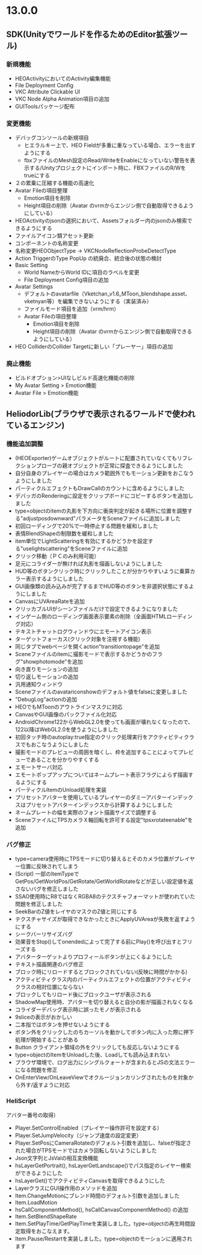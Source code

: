 # 13.0.0

## SDK(Unityでワールドを作るためのEditor拡張ツール)

### 新規機能
- HEOActivityにおいてのActivity編集機能
- File Deployment Config
- VKC Attribute Clickable UI
- VKC Node Alpha Animation項目の追加
- GUIToolsパッケージ配布

### 変更機能
- デバッグコンソールの新規項目
  - ヒエラルキー上で、HEO Fieldが多重に重なっている場合、エラーを出すようにする
  - fbxファイルのMesh設定のRead/WriteをEnableになっていない警告を表示する/Unityプロジェクトにインポート時に、FBXファイルのR/Wをtrueにする
- ２の累乗に圧縮する機能の高速化
- Avatar Fileの項目整理
  - Emotion項目を削除
  - Height項目の削除（Avatar のvrmからエンジン側で自動取得できるようにしている）
- HEOActivityのjsonの選択において、Assetsフォルダー内のjsonのみ検索できるようにする
- ファイルアイコン類アセット更新
- コンポーネントの名称変更
- 名称変更HEOObjectType → VKCNodeReflectionProbeDetectType
- Action TriggerのType PopUp の統廃合、統合後の状態の検討
- Basic Setting
  - World NameからWorld IDに項目のラベルを変更
  - File Deployment Config項目の追加
- Avatar Settings
  - デフォルトのavatarfile（Vketchan_v1.6_MToon_blendshape.asset、vketnyan等）を編集できないようにする（実装済み）
  - ファイルモード項目を追加（vrm/hrm）
  - Avatar Fileの項目整理
    - Emotion項目を削除
    - Height項目の削除（Avatar のvrmからエンジン側で自動取得できるようにしている）
- HEO ColliderのCollider Targetに新しい「プレーヤー」項目の追加

### 廃止機能
- ビルドオプション>UIなしビルド高速化機能の削除
- My Avatar Setting > Emotion機能
- Avatar File > Emotion機能

## HeliodorLib(ブラウザで表示されるワールドで使われているエンジン)

### 機能追加調整

- (HEOExporter)ゲームオブジェクトがルートに配置されていなくてもリフレクションプローブの親オブジェクトが正常に探査できるようにしました 
- 自分自身のプレイヤーの場合はカメラ範囲外でもモーション更新をおこなうようにしました 
- パーティクルエフェクトもDrawCallのカウントに含めるようにしました
- デバッガのRenderingに設定をクリップボードにコピーするボタンを追加しました
- type=objectのitemの丸影を下方向に衝突判定が起きる場所に位置を調整する"adjustposdownward"パラメータをSceneファイルに追加しました 
- 初回ローディングで20%で一時停止する問題を緩和しました 
- 表情BlendShapeの制限数を緩和しました 
- item単位でLightScatteringを有効にするかどうかを設定する"uselightscattering"をSceneファイルに追加
- クリック移動（ＰＣのみ利用可能）
- 足元にコライダーが無ければ丸影を描画しないようにしました
- HUD等のボタンクリック時にクリックしたことが分かりやすいように乗算カラー表示するようにしました
- GUI画像類の読み込みが完了するまでHUD等のボタンを非選択状態にするようにしました
- CanvasにUVAreaRateを追加 
- クリッカブルUIがシーンファイルだけで設定できるようになりました 
- インゲーム側のローディング画面表示要素の削除（全画面HTMLローディング対応）
- テキストチャットログウィンドウにエモートアイコン表示
- ターゲットフォーカス(クリック対象を注視する機能) 
- 同じタブでwebページを開くaction"transitiontopage"を追加
- Sceneファイルのitemに撮影モードで表示するかどうかのフラグ"showphotomode"を追加
- 向き直りモーションの追加 
- 切り返しモーションの追加 
- 汎用通知ウィンドウ 
- Sceneファイルのavatariconshowのデフォルト値をfalseに変更しました
- "DebugLog"actionの追加 
- HEOでもMToonのアウトラインマスクに対応
- CanvasやGUI画像のパックファイル化対応 
- AndroidChrome122からWebGL2.0を使っても画面が壊れなくなったので、122以降はWebGL2.0を使うようにしました
- 初回タッチ時のautoplay:true指定のクリック処理実行をアクティビティクラスでもおこなうようにしました 
- 撮影モードのプレビューの周囲を暗くし、枠を追加することによってプレビューであることを分かりやすくする 
- エモートサーバ対応 
- エモートポップアップについてはネームプレート表示フラグによらず描画するようにする 
- パーティクルItemのUnload処理を実装
- プリセットアバターを使用しているプレイヤーのダミーアバターインデックスはプリセットアバターインデックスから計算するようにしました 
- ネームプレートの幅を実際のフォント描画サイズで調整する 
- SceneファイルにTPSカメラＸ軸回転を許可する設定"tpsxrotateenable"を追加

### バグ修正
- type=camera使用時にTPSモードに切り替えるとそのカメラ位置がプレイヤー位置に反映されてしまう 
- (Script) 一部のItemTypeでGetPos/GetWorldPos/GetRotate/GetWorldRotateなどが正しい設定値を返さないバグを修正しました 
- SSAO使用時にR8ではなくRGBA8のテクスチャフォーマットが使われていた問題を修正しました 
- SeekBarのZ値をレイヤのマスクのZ値と同じにする 
- テクスチャサイズが取得できなかったときにApplyUVAreaが失敗を返すようにする 
- シークバーリサイズバグ 
- 効果音をStop()してonendedによって完了する前にPlay()を呼び出すとフリーズする
- アバターターゲットよりプロフィールボタンが上にくるようにした
- テキスト描画関連のバグ修正 
- ブロック時にリロードするとブロックされていない(反映に時間がかかる) 
- アクティビティクラス内のパーティクルエフェクトの位置がアクティビティクラスの相対位置にならない
- ブロックしてもリロード後にブロックユーザが表示される 
- ShadowMap使用時、アバターを切り替えると自分の影が描画されなくなる
- コライダーデバッグ表示時に誤ったモノが表示される
- 9sliceの表示がおかしい 
- 二本指ではボタンを押せないようにする 
- ボタン外をクリックしたのちカーソルを動かしてボタン内に入った際に押下処理が開始することがある 
- Button クライアント領域の外をクリックしても反応しないようにする 
- type=objectのItemをUnloadした後、Loadしても読み込まれない 
- ブラウザ環境で、ログ出力にシングルクォートが含まれるとJSの文法エラーになる問題を修正
- OnEnterView/OnLeaveViewでオクルージョンカリングされたものを対象から外す/返すように対応 

### HeliScript

アバター番号の取得）
- Player.SetControlEnabled（プレイヤー操作許可を設定する）
- Player.SetJumpVelocity（ジャンプ速度の設定変更）
- Player.SetPosにCameraRotateのデフォルト引数を追加し、falseが指定された場合がTPSモードではカメラ回転しないようにしました
- Json文字列とJsValの相互変換機能 
- hsLayerGetPortrait(), hsLayerGetLandscape()でパス指定のレイヤー検索ができるようにした
- hsLayerGet()でアクティビティCanvasを取得できるようにした
- LayerクラスにGUI操作用のメソッドを追加 
- Item.ChangeMotionにブレンド時間のデフォルト引数を追加しました
- Item.LoadMotion 
- hsCallComponentMethod(), hsCallCanvasComponentMethod() の追加 
- Item.SetBlendShapeRate 
- Item.SetPlayTime/GetPlayTimeを実装しました。type=objectの再生時間設定取得をおこなえます。
- Item.Pause/Restartを実装しました。type=objectのモーションに適用されます